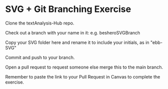 # SVG + Git Branching Exercise

Clone the textAnalysis-Hub repo.

Check out a branch with your name in it: e.g. besheroSVGBranch 

Copy your SVG folder here and rename it to include your initials, as in "ebb-SVG"

Commit and push to your branch.

Open a pull request to request someone else merge this to the main branch.

Remember to paste the link to your Pull Request in Canvas to complete the exercise.
